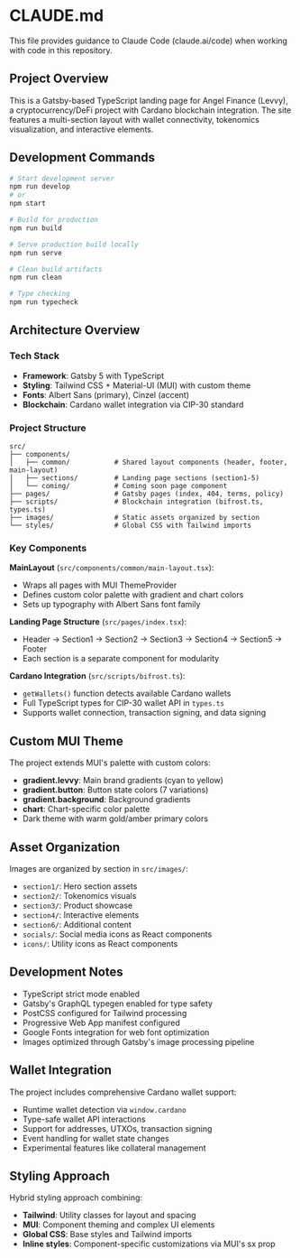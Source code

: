 # CLAUDE.md

This file provides guidance to Claude Code (claude.ai/code) when working with code in this repository.

## Project Overview

This is a Gatsby-based TypeScript landing page for Angel Finance (Levvy), a cryptocurrency/DeFi project with Cardano blockchain integration. The site features a multi-section layout with wallet connectivity, tokenomics visualization, and interactive elements.

## Development Commands

```bash
# Start development server
npm run develop
# or
npm start

# Build for production
npm run build

# Serve production build locally
npm run serve

# Clean build artifacts
npm run clean

# Type checking
npm run typecheck
```

## Architecture Overview

### Tech Stack
- **Framework**: Gatsby 5 with TypeScript
- **Styling**: Tailwind CSS + Material-UI (MUI) with custom theme
- **Fonts**: Albert Sans (primary), Cinzel (accent)
- **Blockchain**: Cardano wallet integration via CIP-30 standard

### Project Structure
```
src/
├── components/
│   ├── common/           # Shared layout components (header, footer, main-layout)
│   ├── sections/         # Landing page sections (section1-5)
│   └── coming/           # Coming soon page component
├── pages/                # Gatsby pages (index, 404, terms, policy)
├── scripts/              # Blockchain integration (bifrost.ts, types.ts)
├── images/               # Static assets organized by section
└── styles/               # Global CSS with Tailwind imports
```

### Key Components

**MainLayout** (`src/components/common/main-layout.tsx`):
- Wraps all pages with MUI ThemeProvider
- Defines custom color palette with gradient and chart colors
- Sets up typography with Albert Sans font family

**Landing Page Structure** (`src/pages/index.tsx`):
- Header → Section1 → Section2 → Section3 → Section4 → Section5 → Footer
- Each section is a separate component for modularity

**Cardano Integration** (`src/scripts/bifrost.ts`):
- `getWallets()` function detects available Cardano wallets
- Full TypeScript types for CIP-30 wallet API in `types.ts`
- Supports wallet connection, transaction signing, and data signing

## Custom MUI Theme

The project extends MUI's palette with custom colors:
- **gradient.levvy**: Main brand gradients (cyan to yellow)
- **gradient.button**: Button state colors (7 variations)
- **gradient.background**: Background gradients
- **chart**: Chart-specific color palette
- Dark theme with warm gold/amber primary colors

## Asset Organization

Images are organized by section in `src/images/`:
- `section1/`: Hero section assets
- `section2/`: Tokenomics visuals  
- `section3/`: Product showcase
- `section4/`: Interactive elements
- `section6/`: Additional content
- `socials/`: Social media icons as React components
- `icons/`: Utility icons as React components

## Development Notes

- TypeScript strict mode enabled
- Gatsby's GraphQL typegen enabled for type safety
- PostCSS configured for Tailwind processing
- Progressive Web App manifest configured
- Google Fonts integration for web font optimization
- Images optimized through Gatsby's image processing pipeline

## Wallet Integration

The project includes comprehensive Cardano wallet support:
- Runtime wallet detection via `window.cardano`
- Type-safe wallet API interactions
- Support for addresses, UTXOs, transaction signing
- Event handling for wallet state changes
- Experimental features like collateral management

## Styling Approach

Hybrid styling approach combining:
- **Tailwind**: Utility classes for layout and spacing
- **MUI**: Component theming and complex UI elements  
- **Global CSS**: Base styles and Tailwind imports
- **Inline styles**: Component-specific customizations via MUI's sx prop